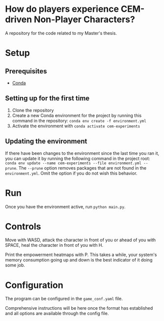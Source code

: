 # How do players experience CEM-driven Non-Player Characters?
A repository for the code related to my Master's thesis.

# Setup
## Prerequisites
- [Conda](https://conda.io/projects/conda/en/latest/index.html)

## Setting up for the first time
1. Clone the repository
2. Create a new Conda environment for the project by running this command in the repository: `conda env create -f environment.yml`
3. Activate the environment with `conda activate cem-experiments`

## Updating the environment
If there have been changes to the environment since the last time you ran it, you can update it by running the following command in the project root: `conda env update --name cem-experiments --file environment.yml --prune`. The `--prune` option removes packages that are not found in the `environment.yml`. Omit the option if you do not wish this behavior.

# Run
Once you have the environment active, run `python main.py`.

# Controls
Move with WASD, attack the character in front of you or ahead of you with SPACE, heal the character in front of you with H.

Print the empowerment heatmaps with P. This takes a while, your system's memory consumption going up and down is the best indicator of it doing some job.

# Configuration
The program can be configured in the `game_conf.yaml` file.

Comprehensive instructions will be here once the format has established and all options are available through the config file.